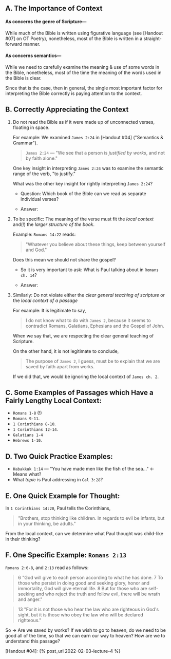## A. The Importance of Context

#### As concerns the genre of Scripture—
While much of the Bible is written using figurative language (see [Handout #07] on OT Poetry), nonetheless, most of the Bible is written in a straight-forward manner.

#### As concerns semantics—
While we need to carefully examine the meaning & use of some words in the Bible, nonetheless, most of the time the meaning of the words used in the Bible is clear.

Since that is the case, then in general, the single most important factor for interpreting the Bible correctly is paying attention to the context.

## B. Correctly Appreciating the Context

1. Do not read the Bible as if it were made up of unconnected verses, floating in space.

   For example: We examined `James 2:24` in [Handout #04] ("Semantics & Grammar").

   > `James 2:24` — "We see that a person is _justified by works_, and not by faith alone."

   One key insight in interpreting `James 2:24` was to examine the semantic range of the verb, "to justify."

   What was the other key insight for rightly interpreting `James 2:24`?

   - Question: Which book of the Bible can we read as separate individual verses?

   - Answer:

2. To be specific: The meaning of the verse must fit the _local context_ and(!) the _larger structure of the book_.

   Example: `Romans 14:22` reads:
   > "Whatever you believe about these things, keep between yourself and God."

   Does this mean we should not share the gospel?

   - So it is very important to ask: What is Paul talking about in `Romans ch. 14`?

   - Answer:

3. Similarly: Do not violate either the _clear general teaching of scripture_ or the _local context of a passage_

   For example: It is legitimate to say,

   > I do not know what to do with `James 2`, because it seems to contradict Romans, Galatians, Ephesians and the Gospel of John.

   When we say that, we are respecting the clear general teaching of Scripture.

   On the other hand, it is not legitimate to conclude,

   > The purpose of `James 2`, I guess, must be to explain that we are saved by faith apart from works.

   If we did that, we would be ignoring the local context of `James ch. 2`.

## C. Some Examples of Passages which Have a Fairly Lengthy Local Context:
- `Romans 1-8` (!)
- `Romans 9-11`.
- `1 Corinthians 8-10`.
- `1 Corinthians 12-14`.
- `Galatians 1-4`
- `Hebrews 1-10`.

## D. Two Quick Practice Examples:

- `Habakkuk 1:14` — "You have made men like the fish of the sea…" ← Means what?
- What *topic* is Paul addressing in `Gal 3:28`?

## E. One Quick Example for Thought:

In `1 Corinthians 14:20`, Paul tells the Corinthians,

> "Brothers, stop thinking like children. In regards to evil be infants, but in your thinking, be adults."

From the local context, can we determine what Paul thought was child-like in their thinking?

## F. One Specific Example: `Romans 2:13`
`Romans 2:6-8`, and `2:13` read as follows:

> 6 "God will give to each person according to what he has done. 7 To those who persist in doing good and seeking glory, honor and immortality, God will give eternal life. 8 But for those who are self-seeking and who reject the truth and follow evil, there will be wrath and anger."

> 13 "For it is not those who hear the law who are righteous in God's sight, but it is those who obey the law who will be declared righteous."

So → Are we saved by works? If we wish to go to heaven, do we need to be good all of the time, so that we can earn our way to heaven? How are we to understand this passage?

[Handout #04]: {% post_url 2022-02-03-lecture-4 %}
